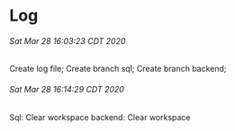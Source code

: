 # Log

###### Sat Mar 28 16:03:23 CDT 2020
Create log file;
Create branch sql;
Create branch backend;

###### Sat Mar 28 16:14:29 CDT 2020
Sql: Clear workspace
backend: Clear workspace